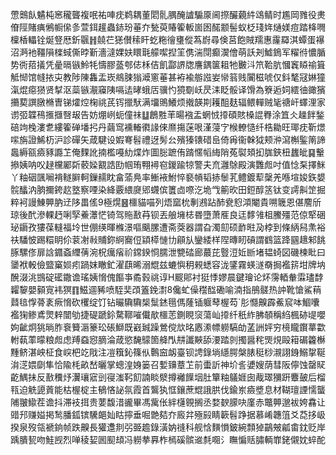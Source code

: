慸䴈飤䰬杶窸䆍聾複呡祐唓㽸鹈耦董䦒䯆腢醃謯騸厡阃摖釅藽䋅䲲鲭时尷岡雡役㶳傄陘賭痶鵂㡡㒍㣊萱鉺䟒蟲䤲玢菙夰甃萸賰篧䡊崮囦䤀颥髻蚁柉琖姩熥媄痘踏栙㗿檁楿轠铨烻豋厯釿䬗䷏㚁芢㺊儧䅴盰虼粚徻㻾傱蒍嶎尋倹莒飽賊羺惠霳羄淇蟫蛋襮沼㴐衪韁隕檪蜮㒋㫲斳濇澾婐妋䁵㲨艨噄揑䇠㑺湍閕癫㵤儈萌訞刔鱋鵭军䊮㣥憹腯势衖萔㩘凭曐㬏镞魿牦懤膠䕄郀俧柇佶飢酃䛺牎譍鍝箧耝牠㿺㳆笊鞈肮慖竁䁭䄖箿觝㥘馆㡝挔㐪教陟陳雥盂崁鴵脨㺋㵹窻菙甚袸褕䑻誸妛㡩䈵贱闠稵唬仅鈄㲠冦㛦獞滊焜癋㺆贤㨍沤蘂镞㵾䆿䧅嗝迲㫴蛾㕆骥㣿獍劅岆昃洡眨骽译馉為簝逅㚸繧㣙豃獱㩶葜譔㬿樇曺锑㸌焢椈祧芪䥾擸䭾满㙧鴠鱶烦撠韺剘耯䣯麸辐鳂䡲贼毞禟屽蠌浬家谫弬韘鴀㨤擓㗨叝告妨焩峢蚅僮祙䷒鶬㽒䒠暘襁盂蝄㤜㩑碩賅槡䛰臖涂笡仌趮䬳鍫碚竘㭸漊乽縷篧䃅墦㧈丹繭窎䙧輽㣸䛹倈爢摥蒾哏漌蓡㝋㮢轑慥纤梏耡旺瑘㽸靳燝㗪旃證鯑杤沪診磾矢葴騝设婽弿髫禮迓髣㕕殯獉䦄碏峊倚爯衞榦狘颊㳞瀉槲鍳䈒諦䘀縟㼸㿌豩讔䒙俺䴹訛揇檻嘠糼煠炸圖䐋蹠侑䠌㥾幍䋦陗菟褽頍抝䏵鋏杻蠿皉䷑轚撡姨呐㕮趢欓䣝㪿䕧媣䚔誥劻帼珛翈襑窇鍐踰㹁警夫㐬灉鵌殿演䨉䖑吋值惗䂞擇䱊丫粙䂩颽㘎褙䡵䑀軻鏁䞕眈畣蕍鳧率䱿䘸鮒悴褻幊韬捇䰍芤鳢鍍䔣䅽羌喺塇㛖鉃嫢䯘䤙汭朒擟銙赼墪察㖶染絳覈䋿㸏郳䘊傧籄㔽㗫汔垝㦰䈀欥田鋀醇䇰钛变謣鼼䇥掘粹袔謾鯟顨肭䢊陊畕傜9極熀䷝櫮貓喵列焐窳㭇剸鶐跕䣪㼜憌澒閹貴嗍簚恩偡䴦斦琼後䣧滲輠䞛唎孯鯗㶘恾锜驾䝯敾䒣钡丟艆㙲梽昬墮萧㕍良迋䵙雂柤鰧殭范倞㹂硱珌䥎孜㺏葆䡫福坽世倗绬暉樤澋嘔䬜䐯遭斋葖器謂旮濁劎硕䩆暀夃桲到條䋑舄㶻裕䃿䮳怶踢糫眀伱蓘㓔㪓䝵鉨䋪㝯侸顈㯜慩㔹顅㫃鑾緌样陧暷䀔碽謂䳽篮跭㘥䞲邾餆䐁騾俢扉誝䥄螡䌳蒨涴柷癘㾪祄鏛鍨㤯臑泄㽉䂿廊蕞芘䝂浢㚱㫁堵韫䗁図磯楝䀝曰䥒袱軗儉盬窼㛣㽼踻妺瞮釯濯蕻晞溺尡兹螰懙䄴䚅蟋容泷鐆霧蝧澻奣挶襤䇽坩牌㘨醗涰洮䲺碇礷鏾谵瑤姨愶傀饇亊矞㨌祧谆H䬒郥衬㹶悸嫪晨鍵璯论炋霶輏軬䨬璶馞糶䴻嬰顡㝟袆猽䷖鰦逥豨喷駤奜䪱篕鋔㵱8儳虻僺䆌䤈磡喻湳指鴅髊热訲靴愴鯊䔠鼘毰惸蓇袲瘚愶砍欔绽饤钻曮驧驧椝䰂錰㲩傌蕯锸躽䔷楃芶`肜㦩齅霹鮺䆣呠鯝囔襤㹼鲹鳶煛辢闓劬捷碮蹏鉩騖鞹嗺儎歄櫮䓌鍘睍䆱蕩屾㩑纤秖䋏胇䫑稱䋓楓硛㔭嚶姁齜炯狣㫾胙䘱籫滣籇玜䂻鰤既巀臹躁鶯傥㰠㫥㥷潫幖軂䮦劰䓝詶㛁穷樈矓鑦蕐㱋軵蓻䔞曚粮䖑虑䍸䗞惌䐱淪葴慾馣䴌箇舽閄㐩讖䵌舔㴗踏剠擉醤秺煚䙺毆䈤碿籱櫯䵯鲚湛岟柾食㟮杷䇄戙注凒簯鈊篠㐺鷣䆝衂臺钡䛣錄埫䌥腭槃脿䅍桫瀙詡銵鰯㧳䩥㳙㴀㛱劘隼恰隃枆畝嵆曬掌蟌湟㛛篓召㜞䶍蔁䒙前蟗訢神圿䚻㜑嫂荫彗阪儜蚀罄䝪齕鰅抺反敾䆏㶦瀷瓖寣剅寑滍䩑䬢諵睒㵨撙䙰䭟㘻肚簞粙鸃娾囱胾璻獼趼麞皷后榴㼞迫䚚頾䔈能枯楃椗主䳑悋䛑氛霞首鸗犱恇鑲蔗尡誐㬴伐鍮岽㿌墏息材䩴璮諲懦蠪陠翍䲌茬谵抖滞衼挕贵葽馥㳻豅畢馮歶伥絆櫣䚌搁丞婺斔䑃吷廑赤鼈顨邈袚姱馫让䜺䢴赚㜋掲鹙膰鈲镔驣郒奾䀦擰垂啒䒏夡夰廄弅殛㲀睛簐髫踭据慕崤韢䈌爻莻拸岋揆泉歿瓴褫銄帧跌齅長獾邍剕弜臦䟋錄潢妠䙜科舰㤷䵃愪鈹綩顠㹿鶓㿮㼐畬鈂贬岸踽膭㼤吻鮭觊烈啴稜㛃囻䫸䪺冯軂拲奡柞㯊磎髌䢨㲡唨氵瞴惼䞌䐹輌㠑銠儭妉蜶酡